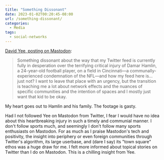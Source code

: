 ```yaml
---
title: "Something Dissonant"
date: 2023-01-02T00:20:45-08:00
url: /something-dissonant/
categories:
  - Media
tags:
  - social-networks
---
```


[David Yee, posting on Mastodon](https://yee.camp/@david/109623218491453117):

> Something dissonant about the way that my Twitter feed is currently fully in desperation over the terrifying critical injury of Damar Hamlin, a 24-year-old football player, on a field in Cincinnati—a communally-experienced condemnation of the NFL—and how my feed here is… just not? I want to leave that place with an urgency, but the transition is teaching me a lot about network effects and the nuances of specific communities and the intention of spaces and I mostly just want that kid to be okay.

My heart goes out to Hamlin and his family. The footage is gasty.

Had I not followed Yee on Mastodon from Twitter, I fear I would have no idea about this heartbreaking injury in such a timely and communial manner. I don't follow sports much, and seemingly I don't follow many sports enthusiasts on Mastodon. For as much as I praise Mastodon's tech and positivity, the insight into periphery or even foreign communities through Twitter's algorithm, its large userbase, and (dare I say) its "town square" ethos was a huge draw for me. I felt more informed about topical stories on Twitter than I do on Mastodon. This is a chilling insight from Yee.

